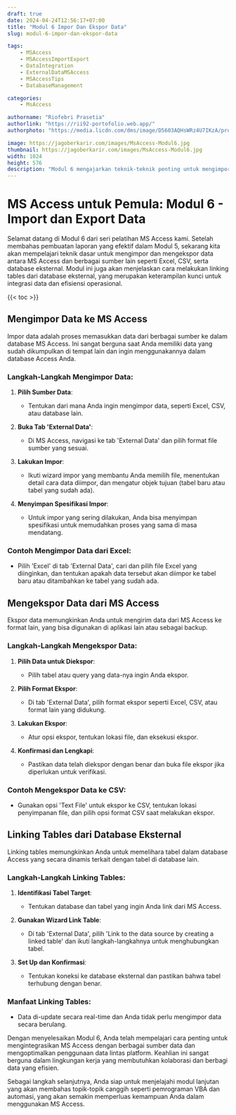 ```yaml
---
draft: true
date: 2024-04-24T12:56:17+07:00
title: "Modul 6 Impor Dan Ekspor Data"
slug: modul-6-impor-dan-ekspor-data

tags:
    - MSAccess
    - MSAccessImportExport
    - DataIntegration
    - ExternalDataMSAccess
    - MSAccessTips
    - DatabaseManagement

categories:
    - MsAccess

authorname: "Riofebri Prasetia"
authorlink: "https://rii92-portofolio.web.app/"
authorphoto: "https://media.licdn.com/dms/image/D5603AQHsWRz4U7IKzA/profile-displayphoto-shrink_200_200/0/1690182368248?e=1718841600&v=beta&t=UrTxqBd5G0GRg7UsKkoxTP99WK_An-NJpp4Nu2RXlO8"

image: https://jagoberkarir.com/images/MsAccess-Modul6.jpg
thumbnail: https://jagoberkarir.com/images/MsAccess-Modul6.jpg
width: 1024
height: 576
description: "Modul 6 mengajarkan teknik-teknik penting untuk mengimpor dan mengekspor data antara MS Access dan berbagai sumber data seperti Excel, CSV, dan database lain. Pelajari cara melakukan linking table dari database eksternal untuk mempermudah integrasi dan akses data dalam praktik nyata, memastikan bahwa informasi Anda selalu up-to-date dan mudah diakses."
---
```


# MS Access untuk Pemula: Modul 6 - Import dan Export Data

Selamat datang di Modul 6 dari seri pelatihan MS Access kami. Setelah membahas pembuatan laporan yang efektif dalam Modul 5, sekarang kita akan mempelajari teknik dasar untuk mengimpor dan mengekspor data antara MS Access dan berbagai sumber lain seperti Excel, CSV, serta database eksternal. Modul ini juga akan menjelaskan cara melakukan linking tables dari database eksternal, yang merupakan keterampilan kunci untuk integrasi data dan efisiensi operasional.

{{< toc >}}

## Mengimpor Data ke MS Access

Impor data adalah proses memasukkan data dari berbagai sumber ke dalam database MS Access. Ini sangat berguna saat Anda memiliki data yang sudah dikumpulkan di tempat lain dan ingin menggunakannya dalam database Access Anda.

### Langkah-Langkah Mengimpor Data:

1. **Pilih Sumber Data**:
   - Tentukan dari mana Anda ingin mengimpor data, seperti Excel, CSV, atau database lain.

2. **Buka Tab 'External Data'**:
   - Di MS Access, navigasi ke tab 'External Data' dan pilih format file sumber yang sesuai.

3. **Lakukan Impor**:
   - Ikuti wizard impor yang membantu Anda memilih file, menentukan detail cara data diimpor, dan mengatur objek tujuan (tabel baru atau tabel yang sudah ada).

4. **Menyimpan Spesifikasi Impor**:
   - Untuk impor yang sering dilakukan, Anda bisa menyimpan spesifikasi untuk memudahkan proses yang sama di masa mendatang.

### Contoh Mengimpor Data dari Excel:
- Pilih 'Excel' di tab 'External Data', cari dan pilih file Excel yang diinginkan, dan tentukan apakah data tersebut akan diimpor ke tabel baru atau ditambahkan ke tabel yang sudah ada.

## Mengekspor Data dari MS Access

Ekspor data memungkinkan Anda untuk mengirim data dari MS Access ke format lain, yang bisa digunakan di aplikasi lain atau sebagai backup.

### Langkah-Langkah Mengekspor Data:

1. **Pilih Data untuk Diekspor**:
   - Pilih tabel atau query yang data-nya ingin Anda ekspor.

2. **Pilih Format Ekspor**:
   - Di tab 'External Data', pilih format ekspor seperti Excel, CSV, atau format lain yang didukung.

3. **Lakukan Ekspor**:
   - Atur opsi ekspor, tentukan lokasi file, dan eksekusi ekspor.

4. **Konfirmasi dan Lengkapi**:
   - Pastikan data telah diekspor dengan benar dan buka file ekspor jika diperlukan untuk verifikasi.

### Contoh Mengekspor Data ke CSV:
- Gunakan opsi 'Text File' untuk ekspor ke CSV, tentukan lokasi penyimpanan file, dan pilih opsi format CSV saat melakukan ekspor.

## Linking Tables dari Database Eksternal

Linking tables memungkinkan Anda untuk memelihara tabel dalam database Access yang secara dinamis terkait dengan tabel di database lain.

### Langkah-Langkah Linking Tables:

1. **Identifikasi Tabel Target**:
   - Tentukan database dan tabel yang ingin Anda link dari MS Access.

2. **Gunakan Wizard Link Table**:
   - Di tab 'External Data', pilih 'Link to the data source by creating a linked table' dan ikuti langkah-langkahnya untuk menghubungkan tabel.

3. **Set Up dan Konfirmasi**:
   - Tentukan koneksi ke database eksternal dan pastikan bahwa tabel terhubung dengan benar.

### Manfaat Linking Tables:
- Data di-update secara real-time dan Anda tidak perlu mengimpor data secara berulang.

Dengan menyelesaikan Modul 6, Anda telah mempelajari cara penting untuk mengintegrasikan MS Access dengan berbagai sumber data dan mengoptimalkan penggunaan data lintas platform. Keahlian ini sangat berguna dalam lingkungan kerja yang membutuhkan kolaborasi dan berbagi data yang efisien.

Sebagai langkah selanjutnya, Anda siap untuk menjelajahi modul lanjutan yang akan membahas topik-topik canggih seperti pemrograman VBA dan automasi, yang akan semakin memperluas kemampuan Anda dalam menggunakan MS Access.